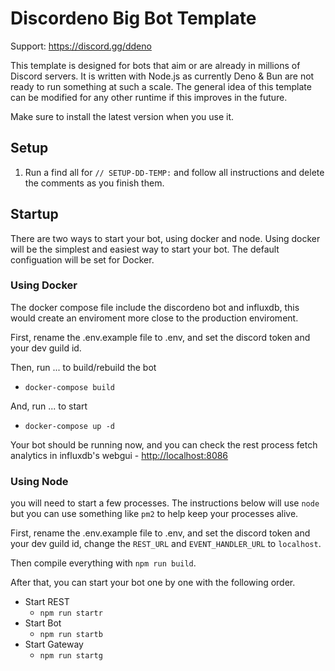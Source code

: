 # Discordeno Big Bot Template

Support: <https://discord.gg/ddeno>

This template is designed for bots that aim or are already in millions of Discord servers. It is written with Node.js as
currently Deno & Bun are not ready to run something at such a scale. The general idea of this template can be modified
for any other runtime if this improves in the future.

Make sure to install the latest version when you use it.

## Setup

1. Run a find all for `// SETUP-DD-TEMP:` and follow all instructions and delete the comments as you finish them.

## Startup

There are two ways to start your bot, using docker and node. Using docker will be the simplest and easiest way to start
your bot. The default configuation will be set for Docker.

### Using Docker

The docker compose file include the discordeno bot and influxdb, this would create an enviroment more close to the
production enviroment.

First, rename the .env.example file to .env, and set the discord token and your dev guild id.

Then, run ... to build/rebuild the bot

- `docker-compose build`

And, run ... to start

- `docker-compose up -d`

Your bot should be running now, and you can check the rest process fetch analytics in influxdb's webgui -
<http://localhost:8086>

### Using Node

you will need to start a few processes. The instructions below will use `node` but you can use something like `pm2` to
help keep your processes alive.

First, rename the .env.example file to .env, and set the discord token and your dev guild id, change the `REST_URL` and
`EVENT_HANDLER_URL` to `localhost`.

Then compile everything with `npm run build`.

After that, you can start your bot one by one with the following order.

- Start REST
  - `npm run startr`
- Start Bot
  - `npm run startb`
- Start Gateway
  - `npm run startg`
